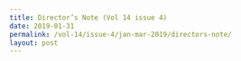 ```yaml
---
title: Director’s Note (Vol 14 issue 4)
date: 2019-01-31
permalink: /vol-14/issue-4/jan-mar-2019/directors-note/
layout: post
---
```

